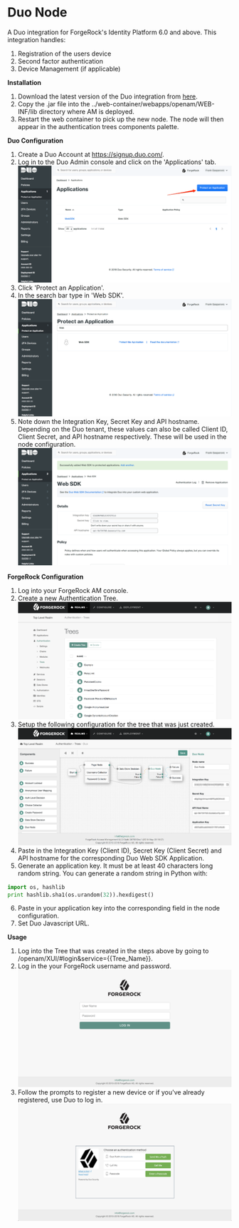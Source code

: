 <!--
 * The contents of this file are subject to the terms of the Common Development and
 * Distribution License (the License). You may not use this file except in compliance with the
 * License.
 *
 * You can obtain a copy of the License at legal/CDDLv1.0.txt. See the License for the
 * specific language governing permission and limitations under the License.
 *
 * When distributing Covered Software, include this CDDL Header Notice in each file and include
 * the License file at legal/CDDLv1.0.txt. If applicable, add the following below the CDDL
 * Header, with the fields enclosed by brackets [] replaced by your own identifying
 * information: "Portions copyright [year] [name of copyright owner]".
 *
 * Copyright ${data.get('yyyy')} ForgeRock AS.
-->
# Duo Node

A Duo integration for ForgeRock's Identity Platform 6.0 and above. This integration handles:
1. Registration of the users device
2. Second factor authentication
3. Device Management (if applicable) 

**Installation**

1. Download the latest version of the Duo integration from [here](https://github.com/ForgeRock/duo-auth-node/releases/latest).
2. Copy the .jar file into the ../web-container/webapps/openam/WEB-INF/lib directory where AM is deployed.
3. Restart the web container to pick up the new node.  The node will then appear in the authentication trees components palette.


**Duo Configuration**
1. Create a Duo Account at https://signup.duo.com/.
2. Log in to the Duo Admin console and click on the 'Applications' tab.
![alt text](https://raw.githubusercontent.com/ForgeRock/duo-auth-node/master/images/Duo1.png "Duo Configuration 1")
3. Click 'Protect an Application'.
4. In the search bar type in 'Web SDK'.
![alt text](https://raw.githubusercontent.com/ForgeRock/duo-auth-node/master/images/Duo2.png "Duo Configuration 2")
5. Note down the Integration Key, Secret Key and API hostname. Depending on the Duo tenant, these values can also be called Client ID, Client Secret, and API hostname respectively. These will be used in the node configuration.
![alt text](https://github.com/ForgeRock/duo-auth-node/blob/master/images/Duo3.png?raw=true "Duo Configuration 3")

**ForgeRock Configuration**
1. Log into your ForgeRock AM console.
2. Create a new Authentication Tree.
![alt text](https://github.com/ForgeRock/duo-auth-node/blob/master/images/ForgeRock1.png?raw=true "ForgeRock Configuration 1")
3. Setup the following configuration for the tree that was just created.
![alt text](https://github.com/ForgeRock/duo-auth-node/blob/master/images/ForgeRock2.png?raw=true "ForgeRock Configuration 2")
4. Paste in the Integration Key (Client ID), Secret Key (Client Secret) and API hostname for the corresponding Duo Web SDK Application.
5. Generate an application key. It must be at least 40 characters long random string. You can generate a random string in Python with:
```python
import os, hashlib
print hashlib.sha1(os.urandom(32)).hexdigest()
```
6. Paste in your application key into the corresponding field in the node configuration.
7. Set Duo Javascript URL.


**Usage**
1. Log into the Tree that was created in the steps above by going to /openam/XUI/#login&service={{Tree_Name}}.
2. Log in the your ForgeRock username and password.
![alt text](https://github.com/ForgeRock/duo-auth-node/blob/master/images/Access1.png?raw=true "Access 1")
3. Follow the prompts to register a new device or if you've already registered, use Duo to log in.
![alt text](https://github.com/ForgeRock/duo-auth-node/blob/master/images/Access2.png?raw=true "Access 2")

